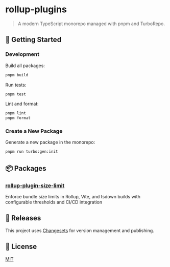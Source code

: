 # rollup-plugins

> A modern TypeScript monorepo managed with pnpm and TurboRepo.

## 🚀 Getting Started

### Development

Build all packages:

```sh
pnpm build
```

Run tests:

```sh
pnpm test
```

Lint and format:

```sh
pnpm lint
pnpm format
```

### Create a New Package

Generate a new package in the monorepo:

```sh
pnpm run turbo:gen:init
```

## 📦 Packages

### [rollup-plugin-size-limit](./packages/rollup-plugin-size-limit/README.md)

Enforce bundle size limits in Rollup, Vite, and tsdown builds with configurable thresholds and CI/CD integration


## 🚢 Releases

This project uses [Changesets](https://github.com/changesets/changesets) for version management and publishing.

## 📄 License

[MIT](LICENSE)
